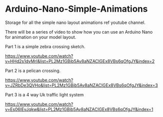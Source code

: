 # Arduino-Nano-Simple-Animations
Storage for all the simple nano layout animations ref youtube channel.

There will be a series of video to show how you can use an Arduino Nano for animation on your model layout.

Part 1 is a simple zebra crossing sketch.

https://www.youtube.com/watch?v=HHd2s1dvMrI&list=PL2Mz1GBib5Av8aNZACIGEx8VBs6qOfgJY&index=2

Part 2 is a pelican crossing.

https://www.youtube.com/watch?v=JZRbDe3QVHo&list=PL2Mz1GBib5Av8aNZACIGEx8VBs6qOfgJY&index=3

Part 3 is a 4 way Uk traffic light system

https://www.youtube.com/watch?v=Es06IEvJqkw&list=PL2Mz1GBib5Av8aNZACIGEx8VBs6qOfgJY&index=1


